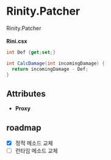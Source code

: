 # Rinity.Patcher
Rinity.Patcher
<br>
<br>
__Rini.csx__
```cs
int Def {get;set;}

int CalcDamage(int incomingDamage) {
  return incomingDamage - Def;
}
```

Attributes
----
* __Proxy__

roadmap
----
* [x] 정적 메소드 교체
* [ ] 런타임 메소드 교체
